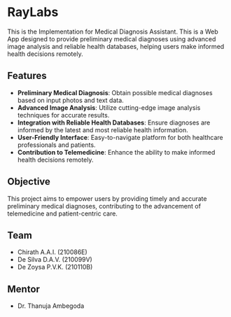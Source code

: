 # RayLabs
This is the Implementation for Medical Diagnosis Assistant. This is a Web App designed to provide preliminary medical diagnoses using advanced image analysis and reliable health databases, helping users make informed health decisions remotely.

## Features
- **Preliminary Medical Diagnosis**: Obtain possible medical diagnoses based on input photos and text data.
- **Advanced Image Analysis**: Utilize cutting-edge image analysis techniques for accurate results.
- **Integration with Reliable Health Databases**: Ensure diagnoses are informed by the latest and most reliable health information.
- **User-Friendly Interface**: Easy-to-navigate platform for both healthcare professionals and patients.
- **Contribution to Telemedicine**: Enhance the ability to make informed health decisions remotely.

## Objective
This project aims to empower users by providing timely and accurate preliminary medical diagnoses, contributing to the advancement of telemedicine and patient-centric care.

## Team
- Chirath A.A.I. (210086E)
- De Silva D.A.V. (210099V)
- De Zoysa P.V.K. (210110B)

## Mentor
- Dr. Thanuja Ambegoda
